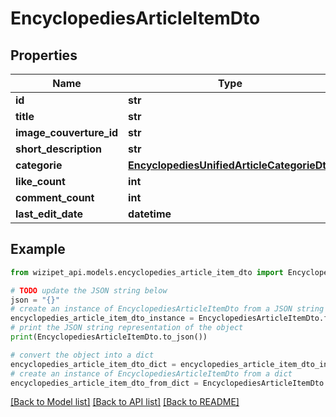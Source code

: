 # EncyclopediesArticleItemDto


## Properties

Name | Type | Description | Notes
------------ | ------------- | ------------- | -------------
**id** | **str** |  | [optional] 
**title** | **str** |  | [optional] 
**image_couverture_id** | **str** |  | [optional] 
**short_description** | **str** |  | [optional] 
**categorie** | [**EncyclopediesUnifiedArticleCategorieDto**](EncyclopediesUnifiedArticleCategorieDto.md) |  | [optional] 
**like_count** | **int** |  | [optional] 
**comment_count** | **int** |  | [optional] 
**last_edit_date** | **datetime** |  | [optional] 

## Example

```python
from wizipet_api.models.encyclopedies_article_item_dto import EncyclopediesArticleItemDto

# TODO update the JSON string below
json = "{}"
# create an instance of EncyclopediesArticleItemDto from a JSON string
encyclopedies_article_item_dto_instance = EncyclopediesArticleItemDto.from_json(json)
# print the JSON string representation of the object
print(EncyclopediesArticleItemDto.to_json())

# convert the object into a dict
encyclopedies_article_item_dto_dict = encyclopedies_article_item_dto_instance.to_dict()
# create an instance of EncyclopediesArticleItemDto from a dict
encyclopedies_article_item_dto_from_dict = EncyclopediesArticleItemDto.from_dict(encyclopedies_article_item_dto_dict)
```
[[Back to Model list]](../README.md#documentation-for-models) [[Back to API list]](../README.md#documentation-for-api-endpoints) [[Back to README]](../README.md)


